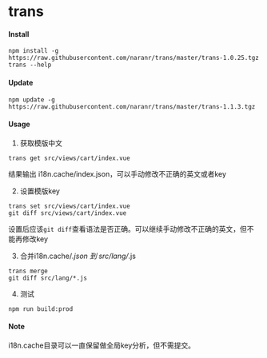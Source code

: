 # trans

#### Install
```
npm install -g https://raw.githubusercontent.com/naranr/trans/master/trans-1.0.25.tgz
trans --help
```

#### Update
```
npm update -g https://raw.githubusercontent.com/naranr/trans/master/trans-1.1.3.tgz
```

#### Usage
1. 获取模版中文
```
trans get src/views/cart/index.vue
```
结果输出 i18n.cache/index.json，可以手动修改不正确的英文或者key

2. 设置模版key
```
trans set src/views/cart/index.vue
git diff src/views/cart/index.vue
```
设置后应该`git diff`查看语法是否正确。可以继续手动修改不正确的英文，但不能再修改key

3. 合并i18n.cache/*.json 到 src/lang/*.js
```
trans merge
git diff src/lang/*.js
```

4. 测试
```
npm run build:prod
```

#### Note
i18n.cache目录可以一直保留做全局key分析，但不需提交。
